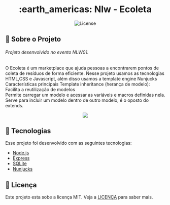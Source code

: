 <h1 align='center'>
   :earth_americas: Nlw - Ecoleta
</h1>

<p align="center">
  <img alt="License" src="https://img.shields.io/static/v1?label=license&message=MIT&color=7159c1&labelColor=000000">
</p>

## 📃 Sobre o Projeto
###### Projeto desenvolvido no evento NLW01.

O Ecoleta é um marketplace que ajuda pessoas a encontrarem pontos de coleta de resíduos de forma eficiente.
Nesse projeto usamos as tecnologias HTML,CSS e Javascript, além disso usamos a template engine Nunjucks 
<br>
Características principais
Template inheritance (herança de modelo): Facilita a reutilização de modelos
<br>
Permite carregar um modelo e acessar as variáveis e macros definidas nela.
<br>
Serve para incluir um modelo dentro de outro modelo, é o oposto do extends.

<div display="flex" align="center">
  <img src="https://i.imgur.com/ZalfSZG.png" />
</div>

## 🚀 Tecnologias

Esse projeto foi desenvolvido com as seguintes tecnologias:

- [Node.js](https://nodejs.org/en/)
- [Express](https://expressjs.com/pt-br/)
- [SQLite](https://www.sqlite.org/index.html)
- [Nunjucks](https://mozilla.github.io/nunjucks/)

## 📝 Licença
Este projeto esta sobe a licença MIT. Veja a [LICENÇA](https://github.com/BrunoBelarminoNog/Ecoleta_NLW/blob/master/LICENSE) para saber mais.

